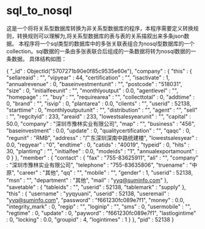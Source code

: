 # sql_to_nosql
这是一个将将关系型数据库转换为非关系型数据库的程序，本程序需要定义转换规则，转换规则可以理解为,将关系型数据库的表与表的关系描叙出来多条json数据。
本程序将一个sql类型的数据库中的多张关联表组合为nosql型数据库的一个collection。sql数据的一条由多张表联合后组成的一条数据将转为nosql数据的一条数据。
具体结构如图：

{
  "_id" : ObjectId("5707271b90e0f85c9535e60e"),
  "company" : {
    "this" : {
      "sellareaid" : "",
      "vipyear" : 44,
      "certification" : "",
      "isactivate" : 1,
      "annualrevenue" : 0,
      "baseinvestmentunit" : "",
      "postcode" : "518031",
      "size" : 0,
      "initialfeeunit" : "",
      "monthlyoutput" : 0.0,
      "agentlevel" : "",
      "homepage" : "",
      "buy" : "",
      "requirearea" : "",
      "collecttotal" : 0,
      "addtime" : 0,
      "brand" : "",
      "isvip" : 0,
      "plantarea" : 0.0,
      "clients" : "",
      "userid" : 52138,
      "starttime" : 0,
      "monthlyoutputunit" : "",
      "distribution" : "",
      "agent" : "",
      "sell" : "",
      "regcityid" : 233,
      "areaid" : 233,
      "lowestsalesyearunit" : "",
      "capital" : 50.0,
      "company" : "深圳市豫林实业有限公司",
      "map" : "",
      "business" : "456",
      "baseinvestment" : 0.0,
      "update" : 0,
      "qualitycertification" : "",
      "qaqc" : 0,
      "regunit" : "RMB",
      "address" : "广东深圳深南中路统建楼",
      "lowestsalesyear" : 0.0,
      "regyear" : "0",
      "endtime" : 0,
      "catids" : "40019",
      "typeid" : 0,
      "hits" : 30,
      "plantimg" : "",
      "initialfee" : 0.0,
      "modeids" : "1",
      "annualexportamount" : 0
    }
  },
  "member" : {
    "contact" : {
      "fax" : "755-83625911",
      "ali" : "",
      "company" : "深圳市豫林实业有限公司",
      "telephone" : "755-83635806",
      "truename" : "中原",
      "career" : "其他",
      "qq" : "",
      "mobile" : "",
      "gender" : 1,
      "userid" : 52138,
      "msn" : "",
      "department" : "其他",
      "mail" : "yyq@suminfo.com"
    },
    "savetable" : {
      "tableids" : "",
      "userid" : 52138,
      "tablemark" : "supply"
    },
    "this" : {
      "username" : "yyqyuani",
      "userid" : 52138,
      "useremail" : "yyq@suminfo.com",
      "password" : "f661230fc089e7f1",
      "money" : 0.0,
      "integrity_mark" : 0,
      "regip" : "",
      "loginip" : "",
      "sms" : 0,
      "usermobile" : "",
      "regtime" : 0,
      "update" : 0,
      "payword" : "f661230fc089e7f1",
      "lastlogintime" : 0,
      "locking" : 0.0,
      "groupid" : 4,
      "logintimes" : 1
    }
  },
  "pid" : 52138
}

